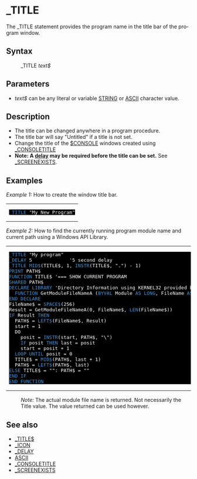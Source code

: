 <style>pre.codeide, pre.outputfixed, .outputcrt0 { background-color: #000 !important; color: #FFF !important; }</style><!DOCTYPE html>
<html class="client-nojs" dir="ltr" lang="en">
<head>
<title>_TITLE - QB64 Phoenix Edition Wiki</title>
</head>
<body class="mediawiki ltr sitedir-ltr mw-hide-empty-elt ns-0 ns-subject page-TITLE rootpage-TITLE skin-vector action-view skin-vector-legacy vector-feature-language-in-header-enabled vector-feature-language-in-main-page-header-disabled vector-feature-language-alert-in-sidebar-disabled vector-feature-sticky-header-disabled vector-feature-sticky-header-edit-disabled vector-feature-table-of-contents-disabled vector-feature-visual-enhancement-next-disabled">
<div class="mw-body" id="content" role="main">
<a id="top"></a>
<h1 class="firstHeading mw-first-heading" id="firstHeading">_TITLE</h1>
<div class="vector-body" id="bodyContent">
<div class="mw-body-content mw-content-ltr" dir="ltr" id="mw-content-text" lang="en"><div class="mw-parser-output"><p>The <a class="mw-selflink selflink">_TITLE</a> statement provides the program name in the title bar of the program window.
</p>
<h2><span class="mw-headline" id="Syntax">Syntax</span></h2>
<dl><dd><a class="mw-selflink selflink">_TITLE</a> <i>text$</i></dd></dl>
<p>
</p>
<h2><span class="mw-headline" id="Parameters">Parameters</span></h2>
<ul><li><i>text$</i> can be any literal or variable <a href="STRING" title="STRING">STRING</a> or <a href="ASCII" title="ASCII">ASCII</a> character value.</li></ul>
<p>
</p>
<h2><span class="mw-headline" id="Description">Description</span></h2>
<ul><li>The title can be changed anywhere in a program procedure.</li>
<li>The title bar will say "Untitled" if a title is not set.</li>
<li>Change the title of the <a href="$CONSOLE" title="$CONSOLE">$CONSOLE</a> windows created using <a href="CONSOLETITLE" title="CONSOLETITLE">_CONSOLETITLE</a></li>
<li><b>Note: A <a href="DELAY" title="DELAY">delay</a> may be required before the title can be set.</b> See <a href="SCREENEXISTS" title="SCREENEXISTS">_SCREENEXISTS</a>.</li></ul>
<p>
</p>
<h2><span class="mw-headline" id="Examples">Examples</span></h2>
<p><i>Example 1:</i> How to create the window title bar.
</p>
<table cellpadding="15px" width="100%">
<tbody><tr>
<td><pre class="codeide"><a class="mw-selflink selflink"><span style="color:#4593D8;">_TITLE</span></a> "My New Program"
</pre>
</td></tr></tbody></table>
<p>
<i>Example 2:</i> How to find the currently running program module name and current path using a Windows API Library.
</p>
<table cellpadding="15px" width="100%">
<tbody><tr>
<td><pre class="codeide"><a class="mw-selflink selflink"><span style="color:#4593D8;">_TITLE</span></a> "My program"
<a href="DELAY" title="DELAY"><span style="color:#4593D8;">_DELAY</span></a> 5             '5 second delay
<a class="mw-selflink selflink"><span style="color:#4593D8;">_TITLE</span></a> <a href="MID$_(function)" title="MID$ (function)"><span style="color:#4593D8;">MID$</span></a>(TITLE$, 1, <a href="INSTR" title="INSTR"><span style="color:#4593D8;">INSTR</span></a>(TITLE$, ".") - 1)
<a href="PRINT" title="PRINT"><span style="color:#4593D8;">PRINT</span></a> PATH$
<a href="FUNCTION" title="FUNCTION"><span style="color:#4593D8;">FUNCTION</span></a> TITLE$ '=== SHOW CURRENT PROGRAM
<a href="SHARED" title="SHARED"><span style="color:#4593D8;">SHARED</span></a> PATH$
<a href="DECLARE_LIBRARY" title="DECLARE LIBRARY"><span style="color:#4593D8;">DECLARE LIBRARY</span></a> 'Directory Information using KERNEL32 provided by Dav
  <a href="FUNCTION" title="FUNCTION"><span style="color:#4593D8;">FUNCTION</span></a> GetModuleFileNameA (<a class="mw-redirect" href="BYVAL" title="BYVAL"><span style="color:#4593D8;">BYVAL</span></a> Module <a href="AS" title="AS"><span style="color:#4593D8;">AS</span></a> <a href="LONG" title="LONG"><span style="color:#4593D8;">LONG</span></a>, FileName <a href="AS" title="AS"><span style="color:#4593D8;">AS</span></a> <a href="STRING" title="STRING"><span style="color:#4593D8;">STRING</span></a>, <a class="mw-redirect" href="BYVAL" title="BYVAL"><span style="color:#4593D8;">BYVAL</span></a> nSize <a href="AS" title="AS"><span style="color:#4593D8;">AS</span></a> <a href="LONG" title="LONG"><span style="color:#4593D8;">LONG</span></a>)
<a href="DECLARE_LIBRARY" title="DECLARE LIBRARY"><span style="color:#4593D8;">END DECLARE</span></a>
FileName$ = <a href="SPACE$" title="SPACE$"><span style="color:#4593D8;">SPACE$</span></a>(256)
Result = GetModuleFileNameA(0, FileName$, <a href="LEN" title="LEN"><span style="color:#4593D8;">LEN</span></a>(FileName$))
<a href="IF...THEN" title="IF...THEN"><span style="color:#4593D8;">IF</span></a> Result <a href="THEN" title="THEN"><span style="color:#4593D8;">THEN</span></a>
  PATH$ = <a href="LEFT$" title="LEFT$"><span style="color:#4593D8;">LEFT$</span></a>(FileName$, Result)
  start = 1
  DO
    posit = <a href="INSTR" title="INSTR"><span style="color:#4593D8;">INSTR</span></a>(start, PATH$, "\")
    <a href="IF...THEN" title="IF...THEN"><span style="color:#4593D8;">IF</span></a> posit <a href="THEN" title="THEN"><span style="color:#4593D8;">THEN</span></a> last = posit
    start = posit + 1
  <a href="LOOP" title="LOOP"><span style="color:#4593D8;">LOOP</span></a> <a href="UNTIL" title="UNTIL"><span style="color:#4593D8;">UNTIL</span></a> posit = 0
  TITLE$ = <a href="MID$_(function)" title="MID$ (function)"><span style="color:#4593D8;">MID$</span></a>(PATH$, last + 1)
  PATH$ = <a href="LEFT$" title="LEFT$"><span style="color:#4593D8;">LEFT$</span></a>(PATH$, last)
<a href="ELSE" title="ELSE"><span style="color:#4593D8;">ELSE</span></a> TITLE$ = "": PATH$ = ""
<a class="mw-redirect" href="END_IF" title="END IF"><span style="color:#4593D8;">END IF</span></a>
<a class="mw-redirect" href="END_FUNCTION" title="END FUNCTION"><span style="color:#4593D8;">END FUNCTION</span></a>
</pre>
</td></tr></tbody></table>
<dl><dd><i>Note:</i> The actual module file name is returned. Not necessarily the Title value. The value returned can be used however.</dd></dl>
<p>
</p>
<h2><span class="mw-headline" id="See_also">See also</span></h2>
<ul><li><a href="TITLE$" title="TITLE$">_TITLE$</a></li>
<li><a href="ICON" title="ICON">_ICON</a></li>
<li><a href="DELAY" title="DELAY">_DELAY</a></li>
<li><a href="ASCII" title="ASCII">ASCII</a></li>
<li><a href="CONSOLETITLE" title="CONSOLETITLE">_CONSOLETITLE</a></li>
<li><a href="SCREENEXISTS" title="SCREENEXISTS">_SCREENEXISTS</a></li></ul>
<p>
</p>
<!-- 
NewPP limit report
Cached time: 20240715062513
Cache expiry: 86400
Reduced expiry: false
Complications: [show‐toc]
CPU time usage: 0.051 seconds
Real time usage: 0.076 seconds
Preprocessor visited node count: 280/1000000
Post‐expand include size: 2624/2097152 bytes
Template argument size: 424/2097152 bytes
Highest expansion depth: 3/100
Expensive parser function count: 0/100
Unstrip recursion depth: 0/20
Unstrip post‐expand size: 0/5000000 bytes
-->
<!--
Transclusion expansion time report (%,ms,calls,template)
100.00%   33.144      1 -total
 14.16%    4.693     35 Template:Cl
  9.40%    3.114      1 Template:PageSyntax
  8.86%    2.936      1 Template:PageSeeAlso
  8.26%    2.738      1 Template:PageDescription
  8.21%    2.721      2 Template:Parameter
  8.19%    2.715      2 Template:CodeStart
  7.84%    2.598      2 Template:CodeEnd
  7.67%    2.541      1 Template:PageExamples
  7.63%    2.529      1 Template:PageNavigation
-->
<!-- Saved in parser cache with key qb64pnix_mw19894-mwmb_:pcache:idhash:356-0!canonical and timestamp 20240715062513 and revision id 8176.
 -->
</div>
</div>
</div>
</div>
</body>
</html>